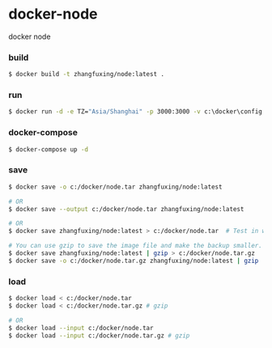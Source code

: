 # docker-node
docker node

### build  
```bash
$ docker build -t zhangfuxing/node:latest .
```  

### run  
```bash
$ docker run -d -e TZ="Asia/Shanghai" -p 3000:3000 -v c:\docker\config:/home/node/app/config -v c:\docker\logs:/home/node/app/logs --name node zhangfuxing/node:12
```  

### docker-compose  
``` bash
$ docker-compose up -d
```  

### save  
```bash
$ docker save -o c:/docker/node.tar zhangfuxing/node:latest

# OR
$ docker save --output c:/docker/node.tar zhangfuxing/node:latest

# OR
$ docker save zhangfuxing/node:latest > c:/docker/node.tar  # Test in windows 10 : slower and bigger

# You can use gzip to save the image file and make the backup smaller.
$ docker save zhangfuxing/node:latest | gzip > c:/docker/node.tar.gz   # Linux
$ docker save -o c:/docker/node.tar.gz zhangfuxing/node:latest | gzip  # Linux
```

### load
```bash
$ docker load < c:/docker/node.tar
$ docker load < c:/docker/node.tar.gz # gzip

# OR
$ docker load --input c:/docker/node.tar 
$ docker load --input c:/docker/node.tar.gz # gzip
```